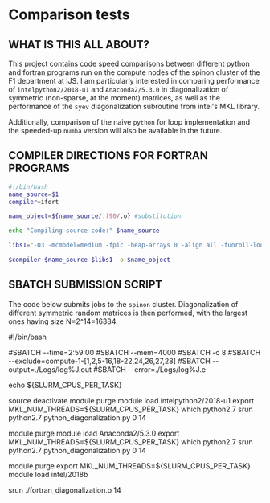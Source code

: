 # Comparison tests #
## WHAT IS THIS ALL ABOUT? ##

This project contains code speed comparisons between different python and fortran programs run 
on the compute nodes of the spinon cluster of the F1 department at IJS. I am particularly interested
in comparing performance of `intelpython2/2018-u1` and `Anaconda2/5.3.0` in diagonalization of symmetric 
(non-sparse, at the moment) matrices, as well as the performance of the `syev` diagonalization subroutine
from intel's MKL library. 

Additionally, comparison of the naive `python` for loop implementation and the speeded-up `numba` version 
will also be available in the future. 

## COMPILER DIRECTIONS FOR FORTRAN PROGRAMS ##

```bash
#!/bin/bash
name_source=$1
compiler=ifort

name_object=${name_source/.f90/.o} #substitution

echo "Compiling source code:" $name_source

libs1="-O3 -mcmodel=medium -fpic -heap-arrays 0 -align all -funroll-loops -qopenmp -mkl=parallel -lmkl_core  -lmkl_lapack95_lp64 -I${MKLROOT}/include/intel64/lp64 -I${MKLROOT}/include"

$compiler $name_source $libs1 -o $name_object

```

## SBATCH SUBMISSION SCRIPT ##

The code below submits jobs to the `spinon` cluster. Diagonalization of different symmetric random matrices is then performed, with the largest ones having size N=2^14=16384.


#!/bin/bash 

#SBATCH --time=2:59:00
#SBATCH --mem=4000
#SBATCH -c 8
#SBATCH --exclude=compute-1-[1,2,5-16,18-22,24,26,27,28]
#SBATCH --output=./Logs/log%J.out
#SBATCH --error=./Logs/log%J.e


echo ${SLURM_CPUS_PER_TASK}

source deactivate
module purge
module load intelpython2/2018-u1
export MKL_NUM_THREADS=${SLURM_CPUS_PER_TASK}
which python2.7
srun python2.7 python_diagonalization.py 0 14


module purge
module load Anaconda2/5.3.0
export MKL_NUM_THREADS=${SLURM_CPUS_PER_TASK}
which python2.7
srun python2.7 python_diagonalization.py 0 14

module purge
export MKL_NUM_THREADS=${SLURM_CPUS_PER_TASK}
module load intel/2018b

srun ./fortran_diagonalization.o 14

```




